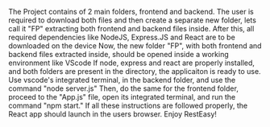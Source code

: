The Project contains of 2 main folders, frontend and backend.
The user is required to download both files
and then create a separate new folder, lets call it "FP" extracting both frontend and backend files inside.
After this, all required dependencies like NodeJS, Express.JS and React are to be downloaded on the device
Now, the new folder "FP", with both frontend and backend files extracted inside, should be opened inside a working environment like VScode
If node, express and react are properly installed, and both folders are present in the directory, the applicaiton is ready to use.
Use vscode's integrated terminal, in the backend folder, and use the command "node server.js"
Then, do the same for the frontend folder, proceed to the "App.js" file, open its integrated terminal, and run the command "npm start."
If all these instructions are followed properly, the React app should launch in the users browser.
Enjoy RestEasy!
